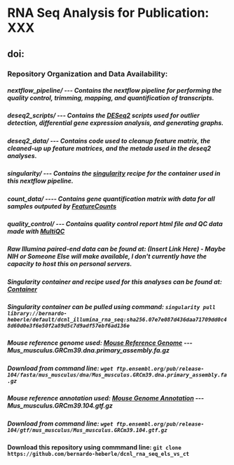 # RNA Seq Analysis for Publication: XXX

## doi:


### Repository Organization and Data Availability:



##### nextflow_pipeline/ --- Contains the nextflow pipeline for performing the quality control, trimming, mapping, and quantification of transcripts.

##### deseq2_scripts/ --- Contains the [DESeq2](https://bioconductor.org/packages/release/bioc/html/DESeq2.html) scripts used for outlier detection, differential gene expression analysis, and generating graphs.

##### deseq2_data/ --- Contains code used to cleanup feature matrix, the cleaned-up up feature matrices, and the metada used in the deseq2 analyses.

##### singularity/ --- Contains the [singularity](https://sylabs.io/docs/) recipe for the container used in this nextflow pipeline.

##### count_data/ ---- Contains gene quantification matrix with data for all samples outputed by [FeatureCounts](https://academic.oup.com/bioinformatics/article/30/7/923/232889)

##### quality_control/ --- Contains quality control report html file and QC data made with [MultiQC](https://multiqc.info/)

##### Raw Illumina paired-end data can be found at: (Insert Link Here) - Maybe NIH or Someone Else will make available, I don't currently have the capacity to host this on personal servers.

##### Singularity container and recipe used for this analyses can be found at: [Container](https://cloud.sylabs.io/library/bernardo-heberle/default/dcnl_illumina_rna_seq)

##### Singularity container can be pulled using command: ` singularity pull library://bernardo-heberle/default/dcnl_illumina_rna_seq:sha256.07e7e087d436daa71709dd0c48d60d0e3f6e50f2a89d5c7d9adf57ebf6ad136e `

##### Mouse reference genome used: [Mouse Reference Genome](http://ftp.ensembl.org/pub/release-104/fasta/mus_musculus/dna/) --- Mus_musculus.GRCm39.dna.primary_assembly.fa.gz

##### Download from command line: ` wget ftp.ensembl.org/pub/release-104/fasta/mus_musculus/dna/Mus_musculus.GRCm39.dna.primary_assembly.fa.gz `

##### Mouse reference annotation used: [Mouse Genome Annotation](http://ftp.ensembl.org/pub/release-104/gtf/mus_musculus/) --- Mus_musculus.GRCm39.104.gtf.gz

##### Download from command line: ` wget ftp.ensembl.org/pub/release-104/gtf/mus_musculus/Mus_musculus.GRCm39.104.gtf.gz `


#### Download this repository using commmand line: ` git clone https://github.com/bernardo-heberle/dcnl_rna_seq_els_vs_ct `
